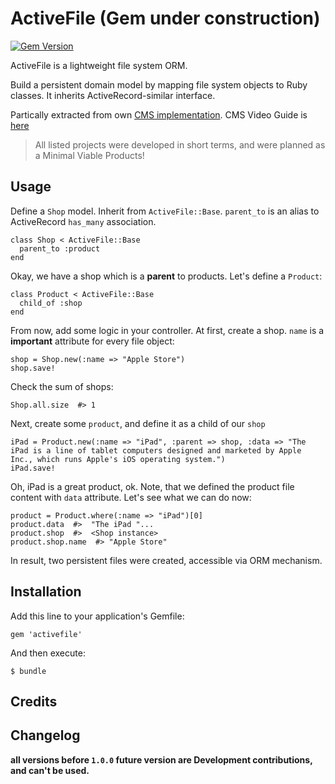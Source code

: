 # ActiveFile (Gem under construction)
[![Gem Version](https://badge.fury.io/rb/activefile.png)](http://badge.fury.io/rb/activefile)


ActiveFile is a lightweight file system ORM.

Build a persistent domain model by mapping file system objects to Ruby classes. It inherits ActiveRecord-similar interface.

Partically extracted from own [CMS implementation](https://github.com/softwareplanet/cms).
CMS Video Guide is [here](https://www.youtube.com/watch?v=AM9fd6P6aSs&index=4&list=PLxmXyf3makQAVmczoo3Xx06E2pkgoUxzP)

> All listed projects were developed in short terms, and were planned as a Minimal Viable Products!

## Usage

Define a `Shop` model. Inherit from `ActiveFile::Base`.
`parent_to` is an alias to ActiveRecord `has_many` association.

    class Shop < ActiveFile::Base
      parent_to :product
    end

Okay, we have a shop which is a **parent** to products. Let's define a `Product`:

    class Product < ActiveFile::Base
      child_of :shop
    end

From now, add some logic in your controller.
At first, create a shop. `name` is a **important** attribute for every file object:

    shop = Shop.new(:name => "Apple Store")
    shop.save!

Check the sum of shops:

    Shop.all.size  #> 1

Next, create some `product`, and define it as a child of our `shop`

    iPad = Product.new(:name => "iPad", :parent => shop, :data => "The iPad is a line of tablet computers designed and marketed by Apple Inc., which runs Apple's iOS operating system.") 
    iPad.save!

Oh, iPad is a great product, ok. Note, that we defined the product file content with `data` attribute.
Let's see what we can do now:

    product = Product.where(:name => "iPad")[0]
    product.data  #>  "The iPad "...
    product.shop  #>  <Shop instance>
    product.shop.name  #> "Apple Store"

In result, two persistent files were created, accessible via ORM mechanism.

## Installation

Add this line to your application's Gemfile:

    gem 'activefile'

And then execute:

    $ bundle

## Credits


## Changelog

**all versions before `1.0.0` future version are Development contributions, and can't be used.**
